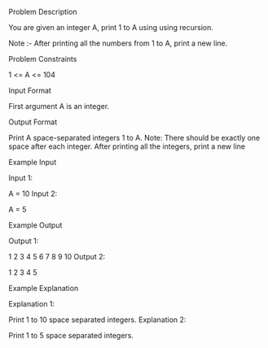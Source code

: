 Problem Description

You are given an integer A, print 1 to A using using recursion.

Note :- After printing all the numbers from 1 to A, print a new line.



Problem Constraints

1 <= A <= 104



Input Format

First argument A is an integer.



Output Format

Print A space-separated integers 1 to A.
Note: There should be exactly one space after each integer. After printing all the integers, print a new line



Example Input

Input 1:

A = 10
Input 2:

A = 5


Example Output

Output 1:

1 2 3 4 5 6 7 8 9 10 
Output 2:

1 2 3 4 5 


Example Explanation

Explanation 1:

Print 1 to 10 space separated integers.
Explanation 2:

Print 1 to 5 space separated integers.